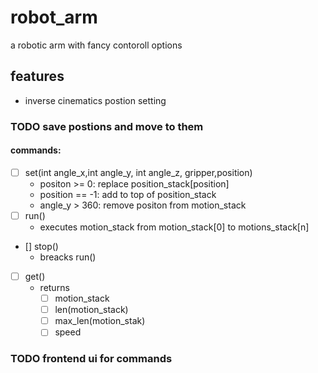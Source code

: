 # robot_arm
a robotic arm with fancy contoroll options

## features
- inverse cinematics postion setting
### TODO save postions and move to them
#### commands:
- [ ] set(int angle_x,int angle_y, int angle_z, gripper,position)
    - positon >= 0: replace position_stack[position]
    - position == -1: add to top of position_stack
    - angle_y > 360: remove positon from motion_stack
- [ ] run()
    - executes motion_stack from motion_stack[0] to motions_stack[n]
- [] stop()
    - breacks run()
- [ ] get()
    - returns
        - [ ] motion_stack
        - [ ] len(motion_stack)
        - [ ] max_len(motion_stak)
        - [ ] speed

### TODO frontend ui for commands

